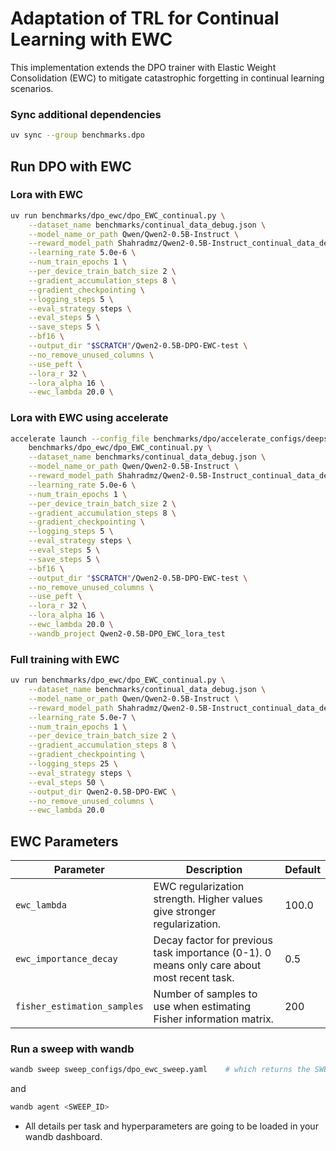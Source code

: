 # Adaptation of TRL for Continual Learning with EWC

This implementation extends the DPO trainer with Elastic Weight Consolidation (EWC) to mitigate catastrophic forgetting in continual learning scenarios.

### Sync additional dependencies

```sh
uv sync --group benchmarks.dpo
```

## Run DPO with EWC

### Lora with EWC

```sh
uv run benchmarks/dpo_ewc/dpo_EWC_continual.py \
    --dataset_name benchmarks/continual_data_debug.json \
    --model_name_or_path Qwen/Qwen2-0.5B-Instruct \
    --reward_model_path Shahradmz/Qwen2-0.5B-Instruct_continual_data_debug_REWARD \
    --learning_rate 5.0e-6 \
    --num_train_epochs 1 \
    --per_device_train_batch_size 2 \
    --gradient_accumulation_steps 8 \
    --gradient_checkpointing \
    --logging_steps 5 \
    --eval_strategy steps \
    --eval_steps 5 \
    --save_steps 5 \
    --bf16 \
    --output_dir "$SCRATCH"/Qwen2-0.5B-DPO-EWC-test \
    --no_remove_unused_columns \
    --use_peft \
    --lora_r 32 \
    --lora_alpha 16 \
    --ewc_lambda 20.0 \
```

### Lora with EWC using accelerate

```sh
accelerate launch --config_file benchmarks/dpo/accelerate_configs/deepspeed_zero3.yaml \
    benchmarks/dpo_ewc/dpo_EWC_continual.py \
    --dataset_name benchmarks/continual_data_debug.json \
    --model_name_or_path Qwen/Qwen2-0.5B-Instruct \
    --reward_model_path Shahradmz/Qwen2-0.5B-Instruct_continual_data_debug_REWARD \
    --learning_rate 5.0e-6 \
    --num_train_epochs 1 \
    --per_device_train_batch_size 2 \
    --gradient_accumulation_steps 8 \
    --gradient_checkpointing \
    --logging_steps 5 \
    --eval_strategy steps \
    --eval_steps 5 \
    --save_steps 5 \
    --bf16 \
    --output_dir "$SCRATCH"/Qwen2-0.5B-DPO-EWC-test \
    --no_remove_unused_columns \
    --use_peft \
    --lora_r 32 \
    --lora_alpha 16 \
    --ewc_lambda 20.0 \
    --wandb_project Qwen2-0.5B-DPO_EWC_lora_test
```

### Full training with EWC

```sh
uv run benchmarks/dpo_ewc/dpo_EWC_continual.py \
    --dataset_name benchmarks/continual_data_debug.json \
    --model_name_or_path Qwen/Qwen2-0.5B-Instruct \
    --reward_model_path Shahradmz/Qwen2-0.5B-Instruct_continual_data_debug_REWARD \
    --learning_rate 5.0e-7 \
    --num_train_epochs 1 \
    --per_device_train_batch_size 2 \
    --gradient_accumulation_steps 8 \
    --gradient_checkpointing \
    --logging_steps 25 \
    --eval_strategy steps \
    --eval_steps 50 \
    --output_dir Qwen2-0.5B-DPO-EWC \
    --no_remove_unused_columns \
    --ewc_lambda 20.0
```

## EWC Parameters

| Parameter                   | Description                                                                                | Default |
| --------------------------- | ------------------------------------------------------------------------------------------ | ------- |
| `ewc_lambda`                | EWC regularization strength. Higher values give stronger regularization.                   | 100.0   |
| `ewc_importance_decay`      | Decay factor for previous task importance (0-1). 0 means only care about most recent task. | 0.5     |
| `fisher_estimation_samples` | Number of samples to use when estimating Fisher information matrix.                        | 200     |

### Run a sweep with wandb

```sh
wandb sweep sweep_configs/dpo_ewc_sweep.yaml    # which returns the SWEEP_ID
```

and

```sh
wandb agent <SWEEP_ID>
```

- All details per task and hyperparameters are going to be loaded in your wandb dashboard.
